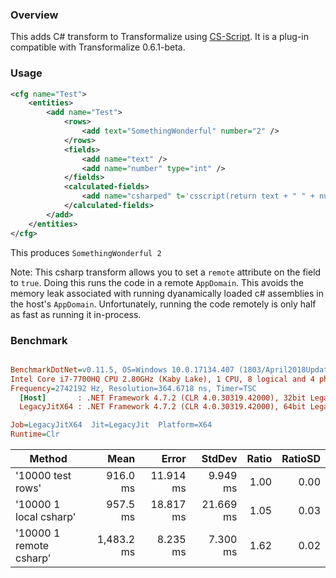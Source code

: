 ### Overview

This adds C# transform to Transformalize using [CS-Script](https://github.com/oleg-shilo/cs-script).  It is a plug-in compatible with Transformalize 0.6.1-beta.

### Usage

```xml
<cfg name="Test">
    <entities>
        <add name="Test">
            <rows>
                <add text="SomethingWonderful" number="2" />
            </rows>
            <fields>
                <add name="text" />
                <add name="number" type="int" />
            </fields>
            <calculated-fields>
                <add name="csharped" t='csscript(return text + " " + number;)' />
            </calculated-fields>
        </add>
    </entities>
</cfg>
```

This produces `SomethingWonderful 2`

Note: This csharp transform allows you to set a `remote` attribute on the field to `true`.  Doing 
this runs the code in a remote `AppDomain`.  This avoids the memory leak associated with running 
dyanamically loaded c# assemblies in the host's `AppDomain`.  Unfortunately, running the code 
remotely is only half as fast as running it in-process.

### Benchmark

``` ini

BenchmarkDotNet=v0.11.5, OS=Windows 10.0.17134.407 (1803/April2018Update/Redstone4)
Intel Core i7-7700HQ CPU 2.80GHz (Kaby Lake), 1 CPU, 8 logical and 4 physical cores
Frequency=2742192 Hz, Resolution=364.6718 ns, Timer=TSC
  [Host]       : .NET Framework 4.7.2 (CLR 4.0.30319.42000), 32bit LegacyJIT-v4.7.3221.0
  LegacyJitX64 : .NET Framework 4.7.2 (CLR 4.0.30319.42000), 64bit LegacyJIT/clrjit-v4.7.3221.0;compatjit-v4.7.3221.0

Job=LegacyJitX64  Jit=LegacyJit  Platform=X64  
Runtime=Clr  

```
|                  Method |       Mean |     Error |    StdDev | Ratio | RatioSD |
|------------------------ |-----------:|----------:|----------:|------:|--------:|
|       &#39;10000 test rows&#39; |   916.0 ms | 11.914 ms |  9.949 ms |  1.00 |    0.00 |
|  &#39;10000 1 local csharp&#39; |   957.5 ms | 18.817 ms | 21.669 ms |  1.05 |    0.03 |
| &#39;10000 1 remote csharp&#39; | 1,483.2 ms |  8.235 ms |  7.300 ms |  1.62 |    0.02 |
